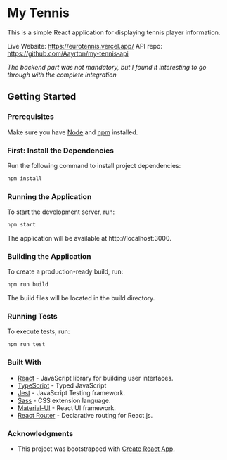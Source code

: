 # My Tennis

This is a simple React application for displaying tennis player information.

Live Website: https://eurotennis.vercel.app/
API repo: https://github.com/Aayrton/my-tennis-api

_The backend part was not mandatory, but I found it interesting to go through with the complete integration_

## Getting Started

### Prerequisites

Make sure you have [Node](https://nodejs.org/) and [npm](https://www.npmjs.com/) installed.

### First: Install the Dependencies

Run the following command to install project dependencies:

```bash
npm install
```

### Running the Application

To start the development server, run:

```bash
npm start
```

The application will be available at http://localhost:3000.

### Building the Application

To create a production-ready build, run:

```bash
npm run build
```

The build files will be located in the build directory.

### Running Tests

To execute tests, run:

```bash
npm run test
```

### Built With

- [React](https://reactjs.org/) - JavaScript library for building user interfaces.
- [TypeScript](https://www.typescriptlang.org/) - Typed JavaScript
- [Jest](https://jestjs.io/fr/) - JavaScript Testing framework.
- [Sass](https://sass-lang.com/) - CSS extension language.
- [Material-UI](https://mui.com/) - React UI framework.
- [React Router](https://reactrouter.com/) - Declarative routing for React.js.

### Acknowledgments

- This project was bootstrapped with [Create React App](https://create-react-app.dev/).

